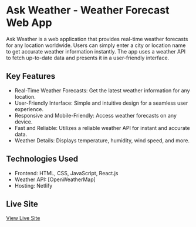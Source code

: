 # Ask Weather - Weather Forecast Web App

Ask Weather is a web application that provides real-time weather forecasts for any location worldwide. Users can simply enter a city or location name to get accurate weather information instantly. The app uses a weather API to fetch up-to-date data and presents it in a user-friendly interface.

## Key Features

- Real-Time Weather Forecasts: Get the latest weather information for any location.
- User-Friendly Interface: Simple and intuitive design for a seamless user experience.
- Responsive and Mobile-Friendly: Access weather forecasts on any device.
- Fast and Reliable: Utilizes a reliable weather API for instant and accurate data.
- Weather Details: Displays temperature, humidity, wind speed, and more.

## Technologies Used

- Frontend: HTML, CSS, JavaScript, React.js
- Weather API: [OpenWeatherMap]
- Hosting: Netlify

## Live Site

[View Live Site](https://ask-weather1.netlify.app/)


